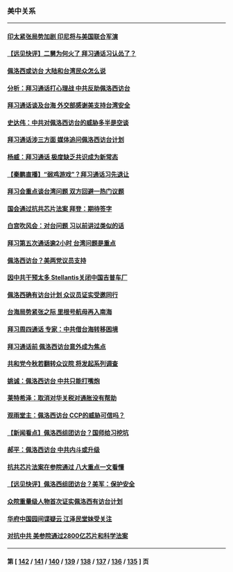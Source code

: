 ### 美中关系
---
#### [印太紧张局势加剧 印尼将与美国联合军演](../../pages/nf1412576/n13791809.md) 
#### [【远见快评】二舅为何火了 拜习通话习认怂了？](../../pages/nf1412576/n13791431.md) 
#### [佩洛西或访台 大陆和台湾民众怎么说](../../pages/nf1412576/n13791691.md) 
#### [分析：拜习通话打心理战 中共反助佩洛西访台](../../pages/nf1412576/n13791491.md) 
#### [拜习通话谈及台海 外交部感谢美支持台湾安全](../../pages/nf1412576/n13791362.md) 
#### [史达伟：中共对佩洛西访台的威胁多半是空谈](../../pages/nf1412576/n13791358.md) 
#### [拜习通话涉三方面 媒体追问佩洛西访台计划](../../pages/nf1412576/n13791239.md) 
#### [杨威：拜习通话 极度缺乏共识成为新常态](../../pages/nf1412576/n13791147.md) 
#### [【秦鹏直播】“弱鸡游戏”？拜习通话习先退让](../../pages/nf1412576/n13791189.md) 
#### [拜习会重点谈台湾问题 双方回避一热门议题](../../pages/nf1412576/n13791175.md) 
#### [国会通过抗共芯片法案 拜登：期待签字](../../pages/nf1412576/n13791153.md) 
#### [白宫吹风会：对台问题 习以前讲过类似的话](../../pages/nf1412576/n13791127.md) 
#### [拜习第五次通话逾2小时 台湾问题是重点](../../pages/nf1412576/n13791055.md) 
#### [佩洛西访台？美两党议员支持](../../pages/nf1412576/n13791014.md) 
#### [因中共干预太多 Stellantis关闭中国吉普车厂](../../pages/nf1412576/n13791107.md) 
#### [佩洛西确有访台计划 众议员证实受邀同行](../../pages/nf1412576/n13790974.md) 
#### [台海局势紧张之际 里根号航母再入南海](../../pages/nf1412576/n13791053.md) 
#### [拜习周四通话 专家：中共借台海转移困境](../../pages/nf1412576/n13791016.md) 
#### [拜习通话前 佩洛西访台意外成为焦点](../../pages/nf1412576/n13790835.md) 
#### [共和党今秋若翻转众议院 将发起系列调查](../../pages/nf1412576/n13790822.md) 
#### [姚诚：佩洛西访台 中共只能打嘴炮](../../pages/nf1412576/n13790434.md) 
#### [莱特希泽：取消对华关税对通胀没有帮助](../../pages/nf1412576/n13790738.md) 
#### [观雨堂主：佩洛西访台 CCP的威胁可信吗？](../../pages/nf1412576/n13790757.md) 
#### [【新闻看点】佩洛西组团访台？国师给习挖坑](../../pages/nf1412576/n13790313.md) 
#### [郝平：佩洛西访台 中共内斗或升级](../../pages/nf1412576/n13790472.md) 
#### [抗共芯片法案在参院通过 八大重点一文看懂](../../pages/nf1412576/n13790309.md) 
#### [【远见快评】佩洛西组团访台？美军：保护安全](../../pages/nf1412576/n13790395.md) 
#### [众院重量级人物首次证实佩洛西有访台计划](../../pages/nf1412576/n13790372.md) 
#### [华府中国园间谍疑云 江泽民堂妹受关注](../../pages/nf1412576/n13790180.md) 
#### [对抗中共 美参院通过2800亿芯片和科学法案](../../pages/nf1412576/n13790299.md) 

---
#### 第 [ [142](./142.md) / [141](./141.md) / [140](./140.md) / [139](./139.md) / [138](./138.md) / [137](./137.md) / [136](./136.md) / [135](./135.md) ] 页
